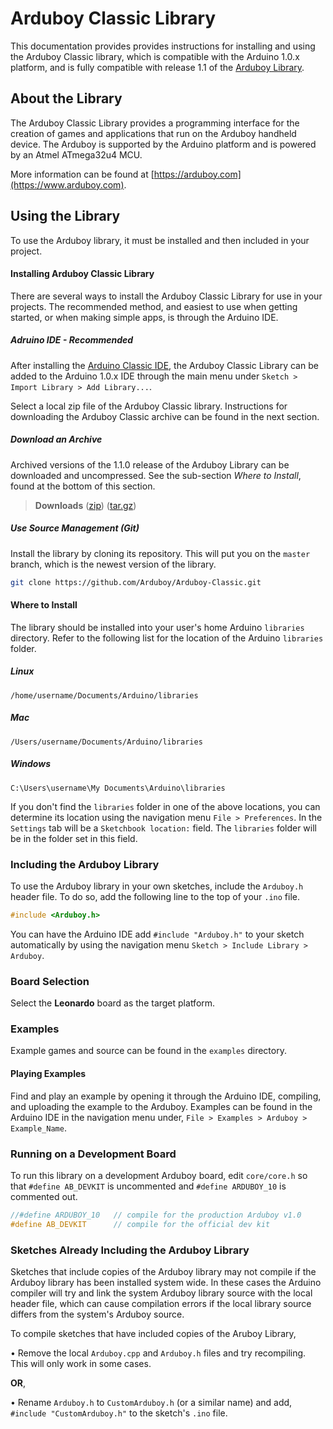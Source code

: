 Arduboy Classic Library
===============
This documentation provides provides instructions for installing and using the
Arduboy Classic library, which is compatible with the Arduino 1.0.x platform,
and is fully compatible with release 1.1 of the 
[Arduboy Library](https://github.com/Arduboy/Arduboy/releases/tag/v1.1).

## About the Library
The Arduboy Classic Library provides a programming interface for the creation
of games and applications that run on the Arduboy handheld device. The Arduboy
is supported by the Arduino platform and is powered by an Atmel ATmega32u4 MCU.

More information can be found at [https://arduboy.com](https://www.arduboy.com).

## Using the Library
To use the Arduboy library, it must be installed and then included in your
project.

#### Installing Arduboy Classic Library
There are several ways to install the Arduboy Classic Library for use in your
projects. The recommended method, and easiest to use when getting started, or
when making simple apps, is through the Arduino IDE.

##### Adruino IDE - *Recommended*
After installing the 
[Arduino Classic IDE](https://www.arduino.cc/en/Main/OldSoftwareReleases#1.0.x),
the Arduboy Classic Library can be added to the Arduino 1.0.x IDE through 
the main menu under `Sketch > Import Library > Add Library...`.

Select a local zip file of the Arduboy Classic library. Instructions for
downloading the Arduboy Classic archive can be found in the next section.


##### Download an Archive
Archived versions of the 1.1.0 release of the Arduboy Library can be downloaded
and uncompressed. See the sub-section *Where to Install*, found at the bottom
of this section. 

> **Downloads**
> ([zip](https://github.com/Arduboy/ArduboyClassic/))
> ([tar.gz](https://github.com/Arduboy/ArduboyClassic/))

##### Use Source Management (Git)
Install the library by cloning its repository. This will put you on the `master`
branch, which is the newest version of the library.
~~~bash
git clone https://github.com/Arduboy/Arduboy-Classic.git
~~~

#### Where to Install
The library should be installed into your user's home Arduino `libraries`
directory. Refer to the following list for the location of the Arduino
`libraries` folder.

##### Linux
~~~
/home/username/Documents/Arduino/libraries
~~~

##### Mac
~~~
/Users/username/Documents/Arduino/libraries
~~~

##### Windows
~~~
C:\Users\username\My Documents\Arduino\libraries
~~~

If you don't find the `libraries` folder in one of the above locations, you can
determine its location using the navigation menu `File > Preferences`. In the
`Settings` tab will be a `Sketchbook location:` field. The `libraries` folder
will be in the folder set in this field.

### Including the Arduboy Library
To use the Arduboy library in your own sketches, include the `Arduboy.h`
header file. To do so, add the following line to the top of your `.ino` file.

~~~C
#include <Arduboy.h>
~~~

You can have the Arduino IDE add `#include "Arduboy.h"` to your sketch
automatically by using the navigation menu `Sketch > Include Library > Arduboy`.

### Board Selection
Select the **Leonardo** board as the target platform.

### Examples
Example games and source can be found in the `examples` directory.

#### Playing Examples
Find and play an example by opening it through the Arduino IDE, compiling, and
uploading the example to the Arduboy.
Examples can be found in the Arduino IDE in the navigation menu under, 
`File > Examples > Arduboy > Example_Name`.

### Running on a Development Board
To run this library on a development Arduboy board, edit `core/core.h` so that
`#define AB_DEVKIT` is uncommented and `#define ARDUBOY_10` is commented out.

~~~cpp
//#define ARDUBOY_10   // compile for the production Arduboy v1.0
#define AB_DEVKIT      // compile for the official dev kit
~~~

### Sketches Already Including the Arduboy Library
Sketches that include copies of the Arduboy library may not compile if the
Arduboy library has been installed system wide. In these cases the Arduino
compiler will try and link the system Arduboy library source with the local
header file, which can cause compilation errors if the local library source
differs from the system's Arduboy source.

To compile sketches that have included copies of the Aruboy Library,

• Remove the local `Arduboy.cpp` and `Arduboy.h` files and try recompiling.
This will only work in some cases.

**OR**,

• Rename `Arduboy.h` to `CustomArduboy.h` (or a similar name) and add,
`#include "CustomArduboy.h"` to the sketch's `.ino` file. 
